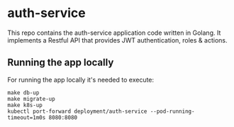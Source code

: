 # auth-service
This repo contains the auth-service application code written in Golang.
It implements a Restful API that provides JWT authentication, roles & actions.

## Running the app locally
For running the app locally it's needed to execute:

```
make db-up
make migrate-up
make k8s-up
kubectl port-forward deployment/auth-service --pod-running-timeout=1m0s 8080:8080
```